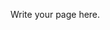 <!-- 
.. title: Photos
.. slug: photos
.. date: 2015-12-10 09:19:03 UTC+13:00
.. tags: 
.. category: 
.. link: 
.. description: 
.. type: text
-->

Write your page here.
